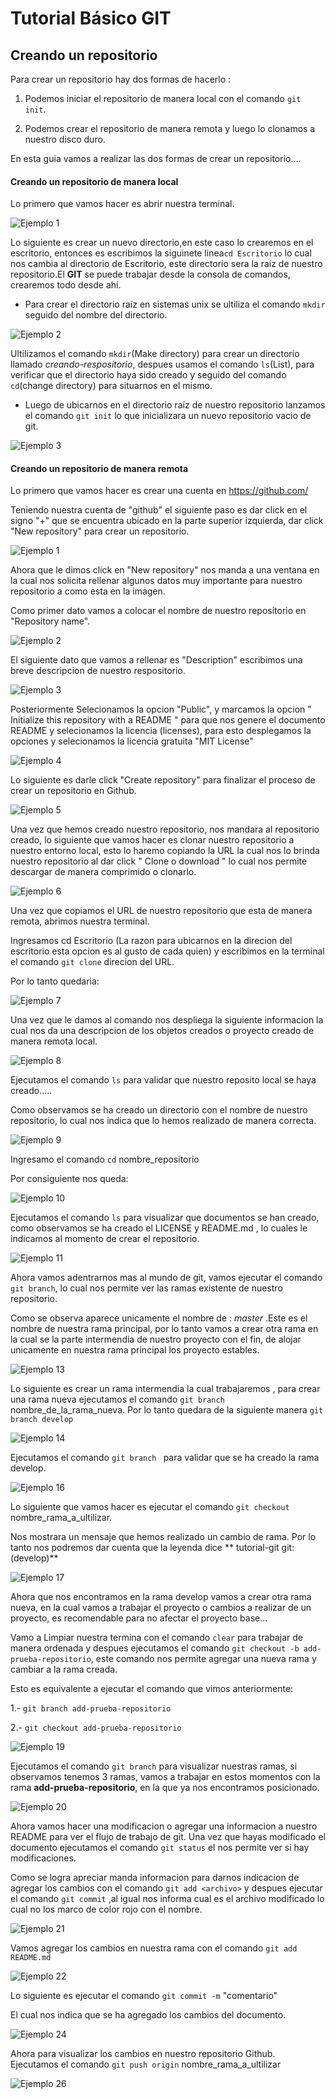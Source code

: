 # Tutorial Básico GIT

## Creando un repositorio

Para crear un repositorio hay dos formas de hacerlo :

1. Podemos iniciar el repositorio de manera local con el comando `git init`.

2. Podemos crear el repositorio de manera remota y luego lo clonamos a nuestro disco duro.

En esta guia vamos a realizar las dos formas de crear un repositorio....

#### Creando un repositorio de manera local
Lo primero que vamos hacer es abrir nuestra terminal.

![Ejemplo 1](image/terminal.png "Abriendo la terminal")

Lo siguiente es crear un nuevo directorio,en este caso lo crearemos en el escritorio,
entonces es escribimos la siguinete linea`cd Escritorio` lo cual nos cambia al
directorio de Escritorio, este directorio sera la raíz de nuestro repositorio.El **GIT** se puede trabajar  desde la consola de comandos, crearemos todo desde ahí.

- Para crear el directorio raíz en sistemas unix se ultiliza el comando `mkdir` seguido del nombre del directorio.

![Ejemplo 2](image/terminal2.png "Creando repositorio 1")

Ultilizamos el comando `mkdir`(Make directory) para crear un directorio llamado *creando-respositorio*, despues usamos el comando `ls`(List), para verificar que el directorio haya sido creado y seguido del comando `cd`(change directory) para situarnos en el mismo.

- Luego de ubicarnos en el directorio raíz de nuestro repositorio lanzamos el comando `git init` lo que inicializara un nuevo repositorio vacio de git.

![Ejemplo 3](image/terminal4.png "Creando repositorio 2")


#### Creando un repositorio de manera remota

Lo primero que vamos hacer es crear una cuenta en https://github.com/

Teniendo nuestra cuenta de "github" el siguiente paso es dar click en el signo "+"
que se encuentra ubicado en la parte superior izquierda, dar click "New repository" para crear
un repositorio.

![Ejemplo 1](image/github1.png "Creando git de manera remota")

Ahora que le dimos click en "New repository" nos manda a una ventana en la cual nos solicita rellenar algunos datos muy importante para nuestro repositorio a como esta en la imagen.

Como primer dato vamos a colocar el nombre de nuestro repositorio en "Repository name".

![Ejemplo 2](image/github2.png "Creando git de manera remota 2")

El siguiente dato que vamos a rellenar es "Description" escribimos una breve descripcion de nuestro respositorio.

![Ejemplo 3](image/github3.png "Creando git de manera remota 3")

Posteriormente Selecionamos la opcion "Public", y marcamos la opcion " Initialize this repository with a README "  para que nos genere el documento README y selecionamos la licencia (licenses), para esto desplegamos la opciones y selecionamos la licencia gratuita  "MIT License"

![Ejemplo 4](image/github4.png "creando git de manera remota 4")

Lo siguiente es darle click  "Create repository" para finalizar el proceso de crear un repositorio en Github.

![Ejemplo 5](image/github5.png "creando git de manera remota 5")

Una vez que hemos creado nuestro repositorio, nos mandara al repositorio creado, lo siguiente que vamos hacer es clonar nuestro repositorio a nuestro entorno local, esto lo haremo copiando la URL la cual nos lo brinda nuestro repositorio al dar click " Clone o download " lo cual nos permite descargar de manera comprimido o clonarlo.

![Ejemplo 6](image/github6.png "creando git de manera remota 6")

Una vez que copiamos el URL de nuestro repositorio que esta de manera remota, abrimos nuestra terminal.

Ingresamos cd Escritorio  (La razon para ubicarnos en la direcion del escritorio esta opcion es al gusto de cada quien) y escribimos en la terminal el comando `git clone` direcion del URL.

Por lo tanto quedaria:


![Ejemplo 7](image/github7.png "creando git de manera remota 7")

Una vez que le damos al comando nos despliega la siguiente informacion la cual nos da una descripcion de los objetos creados o proyecto creado de manera remota local.

![Ejemplo 8](image/github8.png "creando git de manera remota 8")

Ejecutamos el comando `ls` para validar que nuestro reposito local se haya creado.....

Como observamos se ha creado un directorio con el nombre de nuestro repositorio, lo cual nos indica que lo hemos realizado de manera correcta.


![Ejemplo 9](image/github9.png "creando git de manera remota 9")

Ingresamo el comando `cd` nombre_repositorio

Por consiguiente nos queda:

![Ejemplo 10](image/github10.png "creando git de manera remota 10")

Ejecutamos el comando `ls` para visualizar que documentos se han creado, como observamos se ha creado el LICENSE y README.md , lo cuales le indicamos al momento de crear el repositorio.

![Ejemplo 11](image/github11.png "creando git de manera remota 11")

Ahora vamos adentrarnos mas al mundo de git, vamos ejecutar el comando `git branch`, lo cual nos permite ver las ramas existente de nuestro repositorio.

Como se observa aparece unicamente el nombre de : *master* .Este es el nombre de nuestra rama principal, por lo tanto vamos a crear otra rama en la cual se la parte intermendia de nuestro proyecto con el fin, de alojar unicamente en nuestra rama principal los proyecto estables.

![Ejemplo 13](image/github13.png "creando git de manera remota 13")

Lo siguiente es crear un rama intermendia la cual trabajaremos , para crear una rama nueva ejecutamos el comando `git branch` nombre_de_la_rama_nueva.
Por lo tanto quedara de la siguiente manera `git branch develop`

![Ejemplo 14](image/github14.png "creando git de manera remota 14")

Ejecutamos el comando `git branch ` para validar que se ha creado la rama develop.

![Ejemplo 16](image/github16.png "creando git de manera remota 16")

Lo siguiente que vamos hacer es ejecutar el comando `git checkout` nombre_rama_a_ultilizar.

Nos mostrara un mensaje que hemos realizado un cambio de rama. Por lo tanto nos podremos dar cuenta que la leyenda dice ** tutorial-git git: (develop)**

![Ejemplo 17](image/github17.png "creando git de manera remota 17")

Ahora que nos encontramos en la rama develop vamos a crear otra rama nueva, en la cual vamos a trabajar el proyecto o cambios a realizar de un proyecto, es recomendable para no afectar el proyecto base...

Vamo a Limpiar nuestra termina con el comando `clear` para trabajar de manera ordenada y despues ejecutamos el comando `git checkout -b add-prueba-repositorio`, este comando nos permite agregar una nueva rama y cambiar a la rama creada.

Esto es equivalente a ejecutar el comando que vimos anteriormente:

1.- `git branch add-prueba-repositorio`

2.- `git checkout add-prueba-repositorio`

![Ejemplo 19](image/github19.png "creando git de manera remota 19")

Ejecutamos el comando `git branch` para visualizar nuestras ramas, si observamos tenemos 3 ramas, vamos a trabajar en estos momentos con la rama **add-prueba-repositorio**, en la que ya nos encontramos posicionado.

![Ejemplo 20](image/github20.png "creando git de manera remota 20")

Ahora vamos hacer una modificacion o agregar una informacion a nuestro README para ver el flujo de trabajo de git. Una vez que hayas modificado el documento ejecutamos el comando `git status` el nos permite ver si hay modificaciones.

Como se logra apreciar manda informacion para darnos indicacion de agregar los cambios con el comando `git add <archivo>` y despues ejecutar el comando `git commit` ,al igual nos informa cual es el archivo modificado lo cual no los marco de color rojo con el nombre.

![Ejemplo 21](image/github21.png "creando git de manera remota 21")

Vamos agregar los cambios en nuestra rama con el comando `git add README.md`

![Ejemplo 22](image/github22.png "creando git de manera remota 22")

Lo siguiente es ejecutar el comando `git commit -m`
"comentario"

El cual nos indica que se ha agregado los cambios del documento.

![Ejemplo 24](image/github24.png "creando git de manera remota 24")

Ahora para visualizar los cambios en nuestro repositorio Github.
Ejecutamos el comando `git push origin` nombre_rama_a_ultilizar

![Ejemplo 26](image/github26.png "creando git de manera remota 26")
